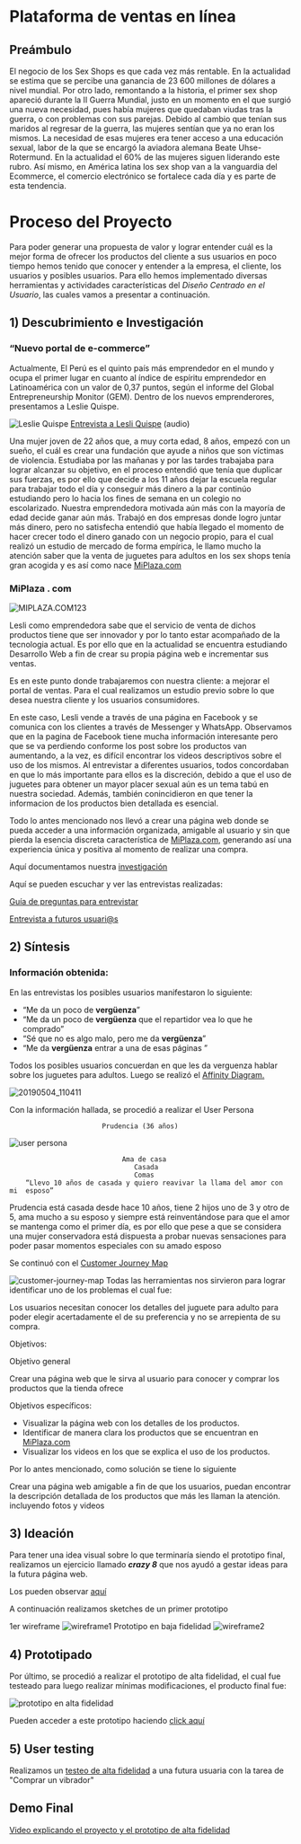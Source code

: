 # **Plataforma de ventas en línea**

## Preámbulo

El negocio de los Sex Shops es que cada vez más rentable. En la actualidad se estima
que se percibe una ganancia de 23 600 millones de dólares a nivel mundial.
Por otro lado, remontando a la historia, el primer sex shop apareció durante la II Guerra Mundial, 
justo en un momento en el que surgió una nueva necesidad, pues había mujeres que quedaban viudas 
tras la guerra, o con problemas con sus parejas. Debido al cambio que tenían sus maridos al regresar
de la guerra, las mujeres sentían que ya no eran los mismos. La necesidad de esas mujeres era tener
acceso a una educación sexual, labor de la que se encargó la aviadora alemana Beate Uhse-Rotermund. 
En la actualidad el 60% de las mujeres siguen liderando este rubro. Así mismo, en América latina los
sex shop van a la vanguardia del Ecommerce, el comercio electrónico se fortalece cada día  y es parte 
de esta tendencia. 

# Proceso del Proyecto
Para poder generar una propuesta de valor y lograr entender cuál es la mejor forma de ofrecer los productos del cliente a sus usuarios en poco tiempo hemos tenido que conocer y entender a la empresa, el cliente, los usuarios y posibles usuarios. Para ello hemos implementado diversas herramientas y actividades características del  *Diseño Centrado en el Usuario*, las cuales vamos a presentar a continuación.

## 1) Descubrimiento e Investigación

### “Nuevo portal de e-commerce”

Actualmente, El Perú es el quinto país más emprendedor en el mundo y ocupa el primer lugar en cuanto 
al índice de espíritu emprendedor en Latinoamérica con un valor de 0,37 puntos, según el informe del Global 
Entrepreneurship Monitor (GEM). Dentro de los nuevos emprenderores, presentamos a Leslie Quispe.

![Leslie Quispe](https://user-images.githubusercontent.com/47748876/58070463-c85a1580-7b5e-11e9-8450-e2adca044fb6.jpg) 
[Entrevista a Lesli Quispe](https://drive.google.com/open?id=1AxVKs3V2Akhg7LlZw8JHJ9POM8LzVsAf) (audio)

Una mujer joven de 22 años que, a muy corta edad, 8 años,  empezó con un sueño, el cuál es crear una fundación que ayude a niños que son víctimas de violencia. Estudiaba por las mañanas y por las tardes trabajaba para lograr
alcanzar su objetivo, en el proceso entendió que tenía que duplicar sus fuerzas, es por ello que decide a los 11 años dejar la escuela regular para trabajar todo el día y conseguir más dinero a la par continúo estudiando
pero lo hacia los fines de semana en un colegio no escolarizado. Nuestra emprendedora motivada aún más con la mayoría de edad decide ganar aún más. Trabajó en dos empresas donde logro juntar más dinero, pero no satisfecha
entendió que había llegado el momento de hacer crecer todo el dinero ganado con un negocio propio, para el cual 
realizó un estudio de mercado de forma empírica, le llamo mucho la atención saber que la venta de juguetes 
para adultos en los sex shops tenía gran acogida y es así como nace [MiPlaza.com](https://www.facebook.com/MiPlaza.com1/)
### MiPlaza . com
![MIPLAZA.COM123](https://user-images.githubusercontent.com/47748876/58070697-a614c780-7b5f-11e9-9f4e-5946c9b0acf9.png)

Lesli como emprendedora sabe que el servicio de venta de dichos productos 
tiene que ser innovador y por lo tanto estar acompañado de la tecnologia actual. Es por
ello que en la actualidad se encuentra estudiando Desarrollo Web a fin de crear
su propia página web  e incrementar sus ventas.


Es en este punto donde trabajaremos con nuestra cliente: a mejorar el portal de ventas. Para el cual realizamos un estudio previo sobre lo que desea nuestra cliente y los 
usuarios consumidores. 

En este caso, Lesli vende a través de una página en Facebook y se comunica con los clientes a través de Messenger y WhatsApp. Observamos que en la pagina de Facebook tiene mucha información interesante pero que se va perdiendo conforme los post sobre los productos van aumentando, a la vez, es difícil encontrar los videos descriptivos sobre el uso de los mismos. Al entrevistar a diferentes usuarios, todos concordaban en que lo más importante para ellos es la discreción, debido a que el uso de juguetes para obtener un mayor placer sexual aún es un tema tabú en nuestra sociedad. Además, también conincidieron en que tener la informacion de los productos bien detallada es esencial. 

Todo lo antes mencionado nos llevó a crear una página web donde se pueda acceder a una información organizada, amigable al usuario y sin que pierda la esencia discreta característica de [MiPlaza.com](https://www.facebook.com/MiPlaza.com1/), generando así una experiencia única y positiva al momento de realizar una compra.

Aquí documentamos nuestra [investigación](https://drive.google.com/open?id=1f2XqnZbHn2Ep_5xqLY8KNkaOjTRBZm81n_pX8lkFLgQ)

 Aquí se pueden escuchar y ver las entrevistas realizadas:
 
 [Guía de preguntas para entrevistar](https://drive.google.com/open?id=1ycKwOORyodecfibC29M3KvQ3DKJKUubkMyekwfROcx4)

 [Entrevista a futuros usuari@s](https://drive.google.com/open?id=1nVzx-zp8dFviRDYRdi3AV2aCVCWpNLwv)
 

## 2) Síntesis

### Información obtenida:
En las entrevistas los posibles usuarios manifestaron lo siguiente:

- “Me da un poco de **vergüenza**”
- “Me da un poco de **vergüenza** que el repartidor vea lo que he comprado”
- “Sé que no es algo malo, pero me da **vergüenza**”
- “Me da **vergüenza** entrar a una de esas páginas ”

Todos los posibles usuarios concuerdan en que les da verguenza hablar sobre los juguetes para adultos. Luego se realizó el [Affinity Diagram.](https://drive.google.com/open?id=1vzc4eKx_Sg9Kz0cVp1i3Kb31bx18Cmbe)

![20190504_110411](https://user-images.githubusercontent.com/47748876/58078084-84bdd680-7b73-11e9-9ed0-079919df99a2.jpg)

Con la información hallada, se procedió a realizar el User Persona

                           Prudencia (36 años)

![user persona](https://user-images.githubusercontent.com/47748876/58079165-01ea4b00-7b76-11e9-88f6-368a0f33e4fb.png)

                                Ama de casa
                                   Casada
                                   Comas
        “Llevo 10 años de casada y quiero reavivar la llama del amor con mi  esposo”

Prudencia está casada desde hace 10 años, tiene 2 hijos uno de 3 y otro de 5, ama mucho a su esposo y siempre está reinventándose para que el amor se mantenga como el primer día, es por ello que pese a que se considera una mujer conservadora está dispuesta a probar nuevas sensaciones para poder pasar momentos especiales con su amado esposo

Se continuó con el [Customer Journey Map](https://drive.google.com/open?id=1LylflAV13EvuHryrtY4OPVMo6LDEtyx-)
 
![customer-journey-map](assets/customerjourneymap.jpg)
Todas las herramientas nos sirvieron para lograr identificar uno de los problemas el cual fue:

Los usuarios necesitan conocer los detalles del juguete para adulto para poder elegir acertadamente el de su preferencia y no se arrepienta de su compra.

Objetivos:

Objetivo general

Crear una página web que le sirva al usuario para conocer y comprar los productos que la tienda ofrece

Objetivos específicos: 

- Visualizar la página web con los detalles de los productos.
- Identificar de manera clara los productos que se encuentran en [MiPlaza.com](https://www.facebook.com/MiPlaza.com1/)
- Visualizar los videos en los que se explica el uso de los productos.

Por lo antes mencionado, como solución se tiene lo siguiente 

Crear una página web amigable a fin de que los usuarios, puedan encontrar la descripción detallada de los productos que más les llaman la atención. incluyendo fotos y videos

## 3) Ideación
Para tener una idea visual sobre lo que terminaría siendo el prototipo final, realizamos un ejercicio llamado ***crazy 8*** que nos ayudó a gestar ideas para la futura página web.

Los pueden observar [aquí](https://drive.google.com/open?id=1da7kutpdAO9vQo-Up8PHfVVdz9oaEWht)

A continuación realizamos sketches de un primer prototipo

1er wireframe
![wireframe1](assets/baja.jpg)
Prototipo en baja fidelidad
![wireframe2](assets/baja2.jpg)
 ## 4) Prototipado
Por último, se procedió a realizar el prototipo de alta fidelidad, el cual fue testeado para luego realizar mínimas modificaciones, el producto final fue:

![prototipo en alta fidelidad](assets/miplaza.jpg)

Pueden acceder a este prototipo haciendo [click aquí](https://www.figma.com/proto/d5PIgkX7u4cQAEjh1BpHrL2f/Prototipo-de-alta-fidelidad?node-id=288%3A372&viewport=1080%2C394%2C0.2613091766834259&scaling=min-zoom)


## 5) User testing

Realizamos un [testeo de alta fidelidad](https://drive.google.com/open?id=15jFKtmbc9FFIlK8bpekgK1wKZi8vb4fG) a una futura usuaria con la tarea de "Comprar un vibrador"


## Demo Final
[Video explicando el proyecto y el prototipo de alta fidelidad](https://drive.google.com/open?id=10zc30YfO68ElX_SaA88vjwWdzf4rzxIW)



